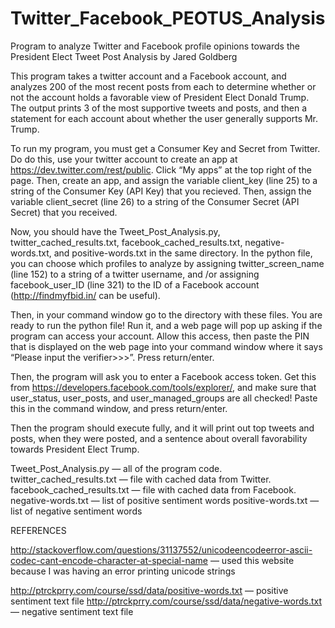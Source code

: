 # Twitter_Facebook_PEOTUS_Analysis
Program to analyze Twitter and Facebook profile opinions towards the President Elect
Tweet Post Analysis by Jared Goldberg


This program takes a twitter account and a Facebook account, and analyzes 200 of the most recent posts from each to determine whether or not the account holds a favorable view of President Elect Donald Trump. The output prints 3 of the most supportive tweets and posts, and then a statement for each account about whether the user generally supports Mr. Trump. 

To run my program, you must get a Consumer Key and Secret from Twitter. Do do this, use your twitter account to create an app at https://dev.twitter.com/rest/public. Click “My apps” at the top right of the page. Then, create an app, and assign the variable client_key (line 25) to a string of the Consumer Key (API Key) that you recieved. Then, assign the variable client_secret (line 26) to a string of the Consumer Secret (API Secret) that you received. 

Now, you should have the Tweet_Post_Analysis.py, twitter_cached_results.txt, facebook_cached_results.txt, negative-words.txt, and positive-words.txt in the same directory. 
In the python file, you can choose which profiles to analyze by assigning twitter_screen_name (line 152) to a string of a twitter username, and /or assigning facebook_user_ID (line 321) to the ID of a Facebook account (http://findmyfbid.in/ can be useful).

Then, in your command window go to the directory with these files. You are ready to run the python file! Run it, and a web page will pop up asking if the program can access your account. Allow this access, then paste the PIN that is displayed on the web page into your command window where it says “Please input the verifier>>>”. Press return/enter. 

Then, the program will ask you to enter a Facebook access token. Get this from https://developers.facebook.com/tools/explorer/, and make sure that user_status, user_posts, and user_managed_groups are all checked! Paste this in the command window, and press return/enter. 

Then the program should execute fully, and it will print out top tweets and posts, when they were posted, and a sentence about overall favorability towards President Elect Trump.

Tweet_Post_Analysis.py — all of the program code. 
twitter_cached_results.txt — file with cached data from Twitter.
facebook_cached_results.txt — file with cached data from Facebook. 
negative-words.txt — list of positive sentiment words
positive-words.txt — list of negative sentiment words


REFERENCES

http://stackoverflow.com/questions/31137552/unicodeencodeerror-ascii-codec-cant-encode-character-at-special-name — used this website because I was having an error printing unicode strings

http://ptrckprry.com/course/ssd/data/positive-words.txt — positive sentiment text file
http://ptrckprry.com/course/ssd/data/negative-words.txt — negative sentiment text file
